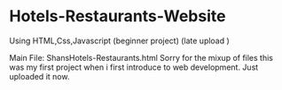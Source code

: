 # Hotels-Restaurants-Website
Using HTML,Css,Javascript (beginner project) (late upload )

Main File:  ShansHotels-Restaurants.html
Sorry for the mixup of files this was my first project when i first introduce to web development.
Just uploaded it now.

